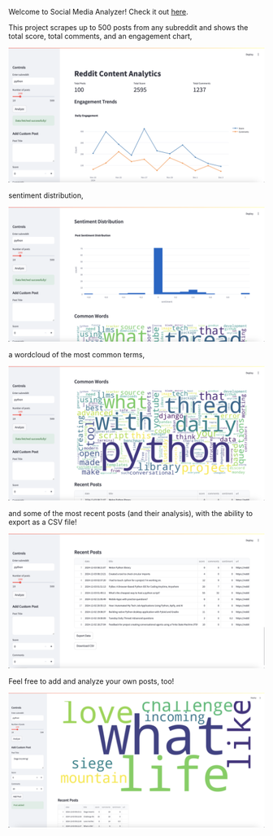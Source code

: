 Welcome to Social Media Analyzer! Check it out [here](https://social-media-analyzer.streamlit.app).

This project scrapes up to 500 posts from any subreddit and shows the total score, total comments, and an engagement chart,

![main](mainpageengagement.png)

 sentiment distribution,

 ![sentiment](sentiment.png)
 
 a wordcloud of the most common terms,
 
 ![wordcloud](wordcloud.png)

 and some of the most recent posts (and their analysis), with the ability to export as a CSV file!

![recent](recent.png)

Feel free to add and analyze your own posts, too!

![manual](manual.png)
